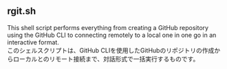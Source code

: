 ## rgit.sh
This shell script performs everything from creating a GitHub repository using the GitHub CLI to connecting remotely to a local one in one go in an interactive format.  
このシェルスクリプトは、GitHub CLIを使用したGitHubのリポジトリの作成からローカルとのリモート接続まで、対話形式で一括実行するものです。

